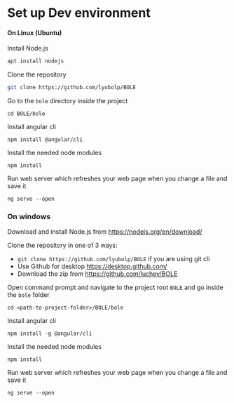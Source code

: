 # Set up Dev environment

#### On Linux (Ubuntu)

Install Node.js

```bash
apt install nodejs
```

Clone the repository

```bash
git clone https://github.com/lyubolp/BOLE
```

Go to the `bole` directory inside the project

```
cd BOLE/bole
```

Install angular cli

```
npm install @angular/cli
```

Install the needed node modules

```
npm install
```

Run web server which refreshes your web page when you change a file and save it

```
ng serve --open
```

### On windows

Download and install Node.js from https://nodejs.org/en/download/

Clone the repository in one of 3 ways:

* `git clone https://github.com/lyubolp/BOLE` if you are using git cli
* Use Github for desktop https://desktop.github.com/
* Download the zip from https://github.com/luchev/BOLE

Open command prompt and navigate to the project root `BOLE` and go inside the `bole` folder

```
cd <path-to-project-folder>/BOLE/bole
```

Install angular cli

```
npm install -g @angular/cli
```

Install the needed node modules

```
npm install
```

Run web server which refreshes your web page when you change a file and save it

```
ng serve --open
```
